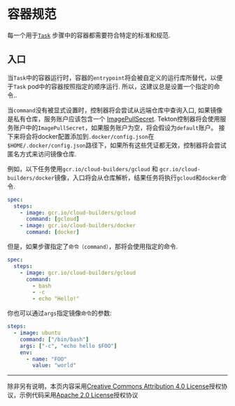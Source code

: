 <!--
---
linkTitle: "Container Contracts"
weight: 8
---
-->
# 容器规范

每一个用于[`Task`](tasks.md) 步骤中的容器都需要符合特定的标准和规范.

## 入口

当`Task`中的容器运行时，容器的`entrypoint`将会被自定义的运行库所替代，以便于`Task` pod中的容器按照指定的顺序运行. 所以，这建议总是设置一个指定的命令..

当`command`没有被显式设置时，控制器将会尝试从远端仓库中查询入口, 如果镜像是私有仓库，服务账户应该包含一个
[ImagePullSecret](https://kubernetes.io/docs/tasks/configure-pod-container/configure-service-account/#add-imagepullsecrets-to-a-service-account).
Tekton控制器将会使用服务账户中的`ImagePullSecret`，如果服务账户为空，将会假设为`default`账户。 接下来将会将docker配置添加到`.docker/config.json`在`$HOME/.docker/config.json`路径下，如果所有这些凭证都无效，控制器将会尝试匿名方式来访问镜像仓库.

例如，以下任务使用`gcr.io/cloud-builders/gcloud` 和 `gcr.io/cloud-builders/docker`镜像，入口将会从仓库解析，结果任务将执行`gcloud`和`docker`命令.

```yaml
spec:
  steps:
    - image: gcr.io/cloud-builders/gcloud
      command: [gcloud]
    - image: gcr.io/cloud-builders/docker
      command: [docker]
```

但是，如果步骤指定了`命令（command）`，那将会使用指定的命令.

```yaml
spec:
  steps:
    - image: gcr.io/cloud-builders/gcloud
      command:
        - bash
        - -c
        - echo "Hello!"
```

你也可以通过`args`指定镜像`命令`的参数:

```yaml
steps:
  - image: ubuntu
    command: ["/bin/bash"]
    args: ["-c", "echo hello $FOO"]
    env:
      - name: "FOO"
        value: "world"
```

---

除非另有说明，本页内容采用[Creative Commons Attribution 4.0 License](https://creativecommons.org/licenses/by/4.0/)授权协议，示例代码采用[Apache 2.0 License](https://www.apache.org/licenses/LICENSE-2.0)授权协议
